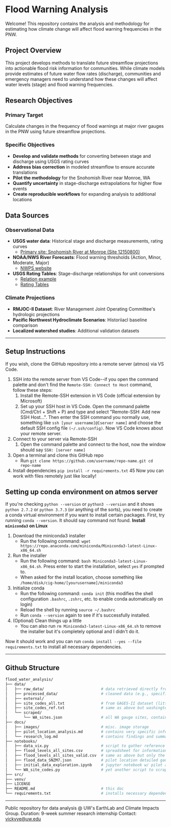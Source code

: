 # Flood Warning Analysis
Welcome! This repository contains the analysis and methodology for estimating how climate change will affect flood warning frequencies in the PNW.

## Project Overview
This project develops methods to translate future streamflow projections into actionable flood risk information for communities. While climate models provide estimates of future water flow rates (discharge), communities and emergency managers need to understand how these changes will affect water levels (stage) and flood warning frequencies.

## Research Objectives
### Primary Target
Calculate changes in the frequency of flood warnings at major river gauges in the PNW using future streamflow projections.

### Specific Objectives
- **Develop and validate methods** for converting between stage and discharge using USGS rating curves
- **Address bias correction** in modeled streamflow to ensure accurate translations
- **Pilot the methodology** for the Snohomish River near Monroe, WA
- **Quantify uncertainty** in stage-discharge extrapolations for higher flow events
- **Create reproducible workflows** for expanding analysis to additional locations

## Data Sources
### Observational Data
- **USGS water data**: Historical stage and discharge measurements, rating curves
   - [Primary site: Snohomish River at Monroe (Site 12150800)](https://waterdata.usgs.gov/monitoring-location/USGS-12150800/#period=P7D&dataTypeId=continuous-00065-0)
- **NOAA/NWS River Forecasts**: Flood warning thresholds (Action, Minor, Moderate, Major)
   - [NWPS website](https://water.noaa.gov/wfo/sew)
- **USGS Rating Tables**: Stage-discharge relationships for unit conversions
   - [Relation example](https://www.usgs.gov/media/images/usgs-stage-discharge-relation-example)
   - [Rating Tables](https://waterdata.usgs.gov/wa/nwis/)

### Climate Projections
- **RMJOC-II Dataset**: River Management Joint Operating Committee's hydrologic projections
- **Pacific Northwest Hydroclimate Scenarios**: Historiiacl baseline comparison
- **Localized watershed studies**: Additional validation datasets


---

## Setup Instructions
If you wish, clone the GitHub repository into a remote server (atmos) via VS Code.
1. SSH into the remote server from VS Code--if you open the command palette and don't find the `Remote-SSH: Connect to Host` command, follow these steps:
   1. Install the Remote-SSH extension in VS Code (official extension by Microsoft)
   2. Set up your SSH host in VS Code. Open the command palette (Cmd/Ctrl + Shift + P) and type and select "Remote-SSH: Add new SSH Host...". Then enter the SSH command you normally use, something like `ssh [your username]@[server name]` and choose the default SSH config file `(~/.ssh/config)`. Now VS Code knows about your remote server.
2. Connect to your server via Remote-SSH
   1. Open the command palette and connect to the host, now the window should say `SSH: [server name]`
3. Open a terminal and clone this GitHub repo
   * Run `git clone https://github.com/username/repo-name.git
cd repo-name`
4. Install dependencies `pip install -r requirements.txt`
45 Now you can work with files remotely just like locally!

## Setting up conda environment on atmos server
If you're checking `python --version` or `python3 --version` and it shows `python 2.7.2` or `python 3.7.3` (or anything of the sorts), you need to create a conda virtual environment if you want to install certain packages.
First, try running `conda --version`. It should say command not found. 
**Install `miniconda3` on Linux**
1. Download the miniconda3 installer
   - Run the following command: `wget https://repo.anaconda.com/miniconda/Miniconda3-latest-Linux-x86_64.sh`
2. Run the installer
   - Run the following command: `bash Miniconda3-latest-Linux-x86_64.sh`. Press enter to start the installation, select `yes` if prompted to.
   - When asked for the install location, choose something like `/home/disk/cig-home/[yourusername]/miniconda3`
3. Initialize conda
   - Run the following command: `conda init` (this modifies the shell configuration `.bashrc`, `.zshrc`, etc. to enable conda automatically on login)
   - Reload the shell by running `source ~/.bashrc`
   - Run `conda --version` again to see if it's successfully installed.
4. (Optional) Clean things up a little
   - You can also run `rm Miniconda3-latest-Linux-x86_64.sh` to remove the installer but it's completely optional and I didn't do it.

Now it should work and you can run `conda install --yes --file requirements.txt` to install all necessary dependencies. 

---
## Github Structure

```bash
flood_water_analysis/
├── data/
│   ├── raw_data/                         # data retrieved directly from websites, etc.
│   ├── processed_data/                   # cleaned data (e.g., specific WA site codes)
│   ├── external/
│   ├── site_codes_all.txt                # from GAGES-II dataset (little human influence geographical location)
│   ├── site_codes_ref.txt                # same as above but washington state sites
│   └── scraped/
│       └── WA_sites.json                 # all WA gauge sites, contains decommissioned ones as well
├── docs/                  
│   ├── images/                           # misc. image storage
│   ├── pilot_location_analysis.md        # contains very specific information for one site
│   └── research_log.md                   # contains findings and summaries
├── notebooks/
│   ├── data_vix.py                       # script to gather reference gauges in WA state to make site_codes_ref.txt
│   ├── flood_levels_all_sites.csv        # spreadsheet for information on all scraped washingon gauge sites
│   ├── flood_levels_all_sites_valid.csv  # same as above but only the ones that have at least one flood warning threshold 
│   ├── flood_data_SNZM7.json             # pilot location detailed gauge and site information
│   ├── initial_data_exploration.ipynb    # jupyter notebook w/ pilot analysis
│   └── WA_site_codes.py                  # yet another script to scrape WA site locations
├── src/
├── venv/
├── LICENSE
├── README.md                             # this doc
└── requirements.txt                      # installs necessary dependencies for running all files in this repo.
```


---
Public repository for data analysis @ UW's EarthLab and Climate Impacts Group. 
Duration: 9-week summer research internship
Contact: vickyye@uw.edu